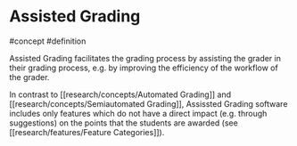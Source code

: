# Assisted Grading
#concept #definition 

Assisted Grading facilitates the grading process by assisting the grader in their grading process, e.g. by improving the efficiency of the workflow of the grader. 

In contrast to [[research/concepts/Automated Grading]] and [[research/concepts/Semiautomated Grading]], Assissted Grading software includes only features which do not have a direct impact (e.g. through suggestions) on the points that the students are awarded (see [[research/features/Feature Categories]]).